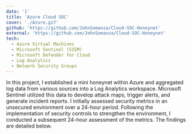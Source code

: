 ```yaml
---
date: '1'
title: 'Azure Cloud SOC'
cover: './Azure.gif'
github: 'https://github.com/JohnSomanza/Cloud-SOC-Honeynet'
external: 'https://github.com/JohnSomanza/Cloud-SOC-Honeynet'
tech:
  - Azure Virtual Machines
  - Microsoft Sentinel (SIEM)
  - Microsoft Defender for Cloud
  - Log Analytics
  - Network Security Groups
---
```


In this project, I established a mini honeynet within Azure and aggregated log data from various sources into a Log Analytics workspace. Microsoft Sentinel utilized this data to develop attack maps, trigger alerts, and generate incident reports. I initially assessed security metrics in an unsecured environment over a 24-hour period. Following the implementation of security controls to strengthen the environment, I conducted a subsequent 24-hour assessment of the metrics. The findings are detailed below.
